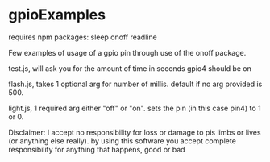 # gpioExamples

requires npm packages:
sleep
onoff
readline

Few examples of usage of a gpio pin through use of the onoff package.

test.js, will ask you for the amount of time in seconds gpio4 should be on

flash.js, takes 1 optional arg for number of millis. default if no arg provided is 500.

light.js, 1 required arg either "off" or "on". sets the pin (in this case pin4) to 1 or 0.



Disclaimer:
I accept no responsibility for loss or damage to pis limbs or lives (or anything else really). by using this software you accept complete responsibility for anything that happens, good or bad
